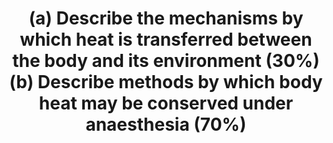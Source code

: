 ---
title: "(a) Describe the mechanisms by which heat is transferred between the body and its environment (30%) (b) Describe methods by which body heat may be conserved under anaesthesia (70%)"
entityType: SAQ
exam: PEX
college: ANZCA
year: 2018
sitting: A
question: 14
passRate: 42
EC_expectedDomains:
- "Explanation of these methods (reducing loss / increasing gains) was required."
- "Listing methods such as covering the patient with blankets, use of forced air warming, under patient insulation, theatre temperature control, overhead radiant heaters and others was important, but to demonstrate understanding reference to the heat loss/gain mechanisms in Part A was needed."
EC_extraCredit:
- "Better candidates defined heat then provided precise descriptions of heat loss mechanisms using scientific terms."
- "They also pointed out that the body can gain heat via these mechanisms (except evaporation)."
EC_errorsCommon:
- "Most candidates provided a list of heat transfer mechanisms but simply listing radiation, conduction, convection and evaporation gained few marks."
- "Repeating the mechanism without explanation was common and inadequate eg heat loss due to radiation is due to radiation of heat from the body."
- "Many candidates claimed that the rapid fall in temperature at the onset of anaesthesia is due to heat loss from the body."
- "Few mentioned that this is actually due to redistribution of heat within the body and therefore is not strictly relevant to this question."
- "Many candidates wrote extensively about the physiology of thermoregulation, the thermoneutral zone, interthreshold range and drew graphs of temperature versus time during anaesthesia - this simply wasted time."
resources:
- ""
---